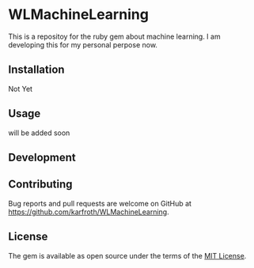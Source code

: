 # WLMachineLearning

This is a repositoy for the ruby gem about machine learning. I am developing this for my personal perpose now.

## Installation

Not Yet

## Usage

will be added soon

## Development
## Contributing

Bug reports and pull requests are welcome on GitHub at https://github.com/karfroth/WLMachineLearning.


## License

The gem is available as open source under the terms of the [MIT License](http://opensource.org/licenses/MIT).

